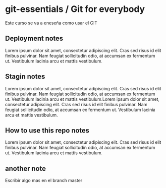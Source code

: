 # git-essentials / Git for everybody
Este curso se va a eneseña como usar el GIT

## Deployment notes
Lorem ipsum dolor sit amet, consectetur adipiscing elit. Cras sed risus id elit finibus pulvinar. Nam feugiat sollicitudin odio, at accumsan ex fermentum ut. Vestibulum lacinia arcu et mattis vestibulum.

## Stagin notes
Lorem ipsum dolor sit amet, consectetur adipiscing elit. Cras sed risus id elit finibus pulvinar. Nam feugiat sollicitudin odio, at accumsan ex fermentum ut. Vestibulum lacinia arcu et mattis vestibulum.Lorem ipsum dolor sit amet, consectetur adipiscing elit. Cras sed risus id elit finibus pulvinar. Nam feugiat sollicitudin odio, at accumsan ex fermentum ut. Vestibulum lacinia arcu et mattis vestibulum.

## How to use this repo notes
Lorem ipsum dolor sit amet, consectetur adipiscing elit. Cras sed risus id elit finibus pulvinar. Nam feugiat sollicitudin odio, at accumsan ex fermentum ut. Vestibulum lacinia arcu et mattis vestibulum.

## another note

Escribir algo mas en el branch master
